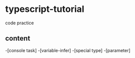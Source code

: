 # typescript-tutorial

code practice

## content

-[console task]
-[variable-infer]
-[special type]
-[parameter]

